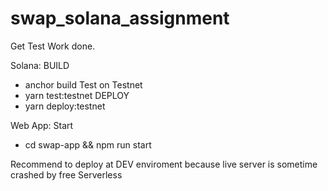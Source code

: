 # swap_solana_assignment

Get Test Work done.

Solana:
 BUILD
  - anchor build
 Test on Testnet
  - yarn test:testnet
 DEPLOY
  - yarn deploy:testnet
  
 Web App:
  Start
   - cd swap-app && npm run start


Recommend to deploy at DEV enviroment because live server is sometime crashed by free Serverless
